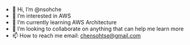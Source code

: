 - 👋 Hi, I’m @nsohche
- 👀 I’m interested in AWS
- 🌱 I’m currently learning AWS Architecture
- 💞️ I’m looking to collaborate on anything that can help me learn more
- 📫 How to reach me email: chensohtse@gmail.com

<!---
nsohche/nsohche is a ✨ special ✨ repository because its `README.md` (this file) appears on your GitHub profile.
You can click the Preview link to take a look at your changes.
--->
